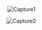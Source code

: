 <p align="center">
  <img src="Capture1.JPG" alt="Capture1"/>
</p>
<p align="center">
  <img src="Capture2.JPG" alt="Capture2"/>
</p>
